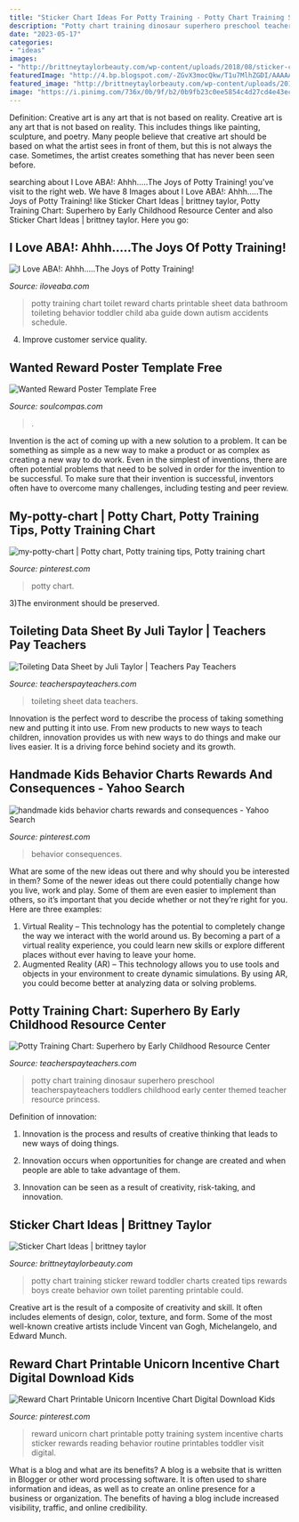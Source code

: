 ```yaml
---
title: "Sticker Chart Ideas For Potty Training - Potty Chart Training Sticker Reward Toddler Charts Created Tips Rewards Boys Create Behavior Own Toilet Parenting Printable Could"
description: "Potty chart training dinosaur superhero preschool teacherspayteachers toddlers childhood early center themed teacher resource princess"
date: "2023-05-17"
categories:
- "ideas"
images:
- "http://brittneytaylorbeauty.com/wp-content/uploads/2018/08/sticker-chart-ideas-b9e2ee67211ea70df8f7c48f2a21bb53.jpg"
featuredImage: "http://4.bp.blogspot.com/-ZGvX3mocQkw/T1u7MlhZGDI/AAAAAAAAATQ/yFQSKsdLTCQ/w1200-h630-p-nu/potty-chart-11.jpg"
featured_image: "http://brittneytaylorbeauty.com/wp-content/uploads/2018/08/sticker-chart-ideas-b9e2ee67211ea70df8f7c48f2a21bb53.jpg"
image: "https://i.pinimg.com/736x/0b/9f/b2/0b9fb23c0ee5854c4d27cd4e43ec92bd.jpg"
---
```



Definition: Creative art is any art that is not based on reality.
Creative art is any art that is not based on reality. This includes things like painting, sculpture, and poetry. Many people believe that creative art should be based on what the artist sees in front of them, but this is not always the case. Sometimes, the artist creates something that has never been seen before.

	

		
searching about I Love ABA!: Ahhh.....The Joys of Potty Training! you've visit to the right web. We have 8 Images about I Love ABA!: Ahhh.....The Joys of Potty Training! like Sticker Chart Ideas | brittney taylor, Potty Training Chart: Superhero by Early Childhood Resource Center and also Sticker Chart Ideas | brittney taylor. Here you go:
		
    
## I Love ABA!: Ahhh.....The Joys Of Potty Training!

<img loading=lazy src="http://4.bp.blogspot.com/-ZGvX3mocQkw/T1u7MlhZGDI/AAAAAAAAATQ/yFQSKsdLTCQ/w1200-h630-p-nu/potty-chart-11.jpg" onerror="this.onerror=null;this.src='https://tse4.mm.bing.net/th?id=OIP.v25-_7lD2d9sXXQzWBb7CAHaEc&amp;pid=15.1';" alt="I Love ABA!: Ahhh.....The Joys of Potty Training!">

_Source: iloveaba.com_

>potty training chart toilet reward charts printable sheet data bathroom toileting behavior toddler child aba guide down autism accidents schedule. 

	

4. Improve customer service quality.

    
## Wanted Reward Poster Template Free

<img loading=lazy src="https://soulcompas.com/wp-content/uploads/2019/09/wanted-reward-poster-template-free.jpg" onerror="this.onerror=null;this.src='https://tse1.mm.bing.net/th?id=OIP.5JNF-sMUSKfrcpq5ZT66nAHaJZ&amp;pid=15.1';" alt="Wanted Reward Poster Template Free">

_Source: soulcompas.com_

>. 

	

Invention is the act of coming up with a new solution to a problem. It can be something as simple as a new way to make a product or as complex as creating a new way to do work. Even in the simplest of inventions, there are often potential problems that need to be solved in order for the invention to be successful. To make sure that their invention is successful, inventors often have to overcome many challenges, including testing and peer review.

    
## My-potty-chart | Potty Chart, Potty Training Tips, Potty Training Chart

<img loading=lazy src="https://i.pinimg.com/736x/9c/09/af/9c09af3b77815d9794737790abeabff1.jpg" onerror="this.onerror=null;this.src='https://tse1.mm.bing.net/th?id=OIP.NBpu8tB13Xr6BdCwdlRRDgHaJQ&amp;pid=15.1';" alt="my-potty-chart | Potty chart, Potty training tips, Potty training chart">

_Source: pinterest.com_

>potty chart. 

	

3)The environment should be preserved. 

    
## Toileting Data Sheet By Juli Taylor | Teachers Pay Teachers

<img loading=lazy src="https://ecdn.teacherspayteachers.com/thumbitem/Toileting-Data-Sheet-3483360-1510231817/original-3483360-1.jpg" onerror="this.onerror=null;this.src='https://tse2.mm.bing.net/th?id=OIP.wA2xst3RPqfLboT3rOCf1QAAAA&amp;pid=15.1';" alt="Toileting Data Sheet by Juli Taylor | Teachers Pay Teachers">

_Source: teacherspayteachers.com_

>toileting sheet data teachers. 

	

Innovation is the perfect word to describe the process of taking something new and putting it into use. From new products to new ways to teach children, innovation provides us with new ways to do things and make our lives easier. It is a driving force behind society and its growth.

    
## Handmade Kids Behavior Charts Rewards And Consequences - Yahoo Search

<img loading=lazy src="https://i.pinimg.com/736x/ba/44/af/ba44af8e8fe1447ce03b4cb5b91dc505.jpg" onerror="this.onerror=null;this.src='https://tse4.mm.bing.net/th?id=OIP.AI9cpggXGfgSDRnVUovfdQAAAA&amp;pid=15.1';" alt="handmade kids behavior charts rewards and consequences - Yahoo Search">

_Source: pinterest.com_

>behavior consequences. 

	

What are some of the new ideas out there and why should you be interested in them?
Some of the newer ideas out there could potentially change how you live, work and play. Some of them are even easier to implement than others, so it’s important that you decide whether or not they’re right for you. Here are three examples: 
1) Virtual Reality – This technology has the potential to completely change the way we interact with the world around us. By becoming a part of a virtual reality experience, you could learn new skills or explore different places without ever having to leave your home. 
2) Augmented Reality (AR) – This technology allows you to use tools and objects in your environment to create dynamic simulations. By using AR, you could become better at analyzing data or solving problems.

    
## Potty Training Chart: Superhero By Early Childhood Resource Center

<img loading=lazy src="https://ecdn.teacherspayteachers.com/thumbitem/Superhero-Potty-Training-Chart-5002917-1579191430/original-5002917-1.jpg" onerror="this.onerror=null;this.src='https://tse4.mm.bing.net/th?id=OIP.xQVppmi7FPgrEUIw65gy4wAAAA&amp;pid=15.1';" alt="Potty Training Chart: Superhero by Early Childhood Resource Center">

_Source: teacherspayteachers.com_

>potty chart training dinosaur superhero preschool teacherspayteachers toddlers childhood early center themed teacher resource princess. 

	

Definition of innovation:
1. Innovation is the process and results of creative thinking that leads to new ways of doing things.
2. Innovation occurs when opportunities for change are created and when people are able to take advantage of them.

3. Innovation can be seen as a result of creativity, risk-taking, and innovation.

    
## Sticker Chart Ideas | Brittney Taylor

<img loading=lazy src="http://brittneytaylorbeauty.com/wp-content/uploads/2018/08/sticker-chart-ideas-b9e2ee67211ea70df8f7c48f2a21bb53.jpg" onerror="this.onerror=null;this.src='https://tse3.mm.bing.net/th?id=OIP.Ad_Jwp0JDB6HcomgKf7y_wHaJ4&amp;pid=15.1';" alt="Sticker Chart Ideas | brittney taylor">

_Source: brittneytaylorbeauty.com_

>potty chart training sticker reward toddler charts created tips rewards boys create behavior own toilet parenting printable could. 

	

Creative art is the result of a composite of creativity and skill. It often includes elements of design, color, texture, and form. Some of the most well-known creative artists include Vincent van Gogh, Michelangelo, and Edward Munch.

    
## Reward Chart Printable Unicorn Incentive Chart Digital Download Kids

<img loading=lazy src="https://i.pinimg.com/736x/0b/9f/b2/0b9fb23c0ee5854c4d27cd4e43ec92bd.jpg" onerror="this.onerror=null;this.src='https://tse4.mm.bing.net/th?id=OIP.2m88fmjVo4cvIfVfQKhbmwHaHa&amp;pid=15.1';" alt="Reward Chart Printable Unicorn Incentive Chart Digital Download Kids">

_Source: pinterest.com_

>reward unicorn chart printable potty training system incentive charts sticker rewards reading behavior routine printables toddler visit digital. 

	

What is a blog and what are its benefits?
A blog is a website that is written in Blogger or other word processing software. It is often used to share information and ideas, as well as to create an online presence for a business or organization. The benefits of having a blog include increased visibility, traffic, and online credibility.

